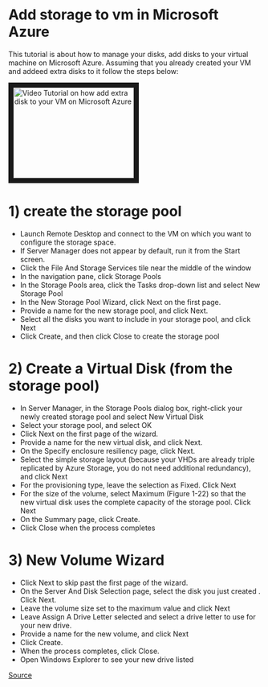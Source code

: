 # Add storage to vm in Microsoft Azure
This tutorial is about how to manage your disks, add disks to your virtual machine on Microsoft Azure.
Assuming that you already created your VM and addeed extra disks to it follow the steps below:

<a href="http://www.youtube.com/watch?feature=player_embedded&v=JyBUaBW_Zpo
" target="_blank"><img src="http://img.youtube.com/vi/JyBUaBW_Zpo/0.jpg" 
alt="Video Tutorial on how add extra disk to your VM on Microsoft Azure" width="240" height="180" border="10" /></a>

# 1) create the storage pool
- Launch Remote Desktop and connect to the VM on which you want to configure the storage space.
- If Server Manager does not appear by default, run it from the Start screen.
- Click the File And Storage Services tile near the middle of the window
- In the navigation pane, click Storage Pools
- In the Storage Pools area, click the Tasks drop-down list and select New Storage Pool
- In the New Storage Pool Wizard, click Next on the first page.
- Provide a name for the new storage pool, and click Next.
- Select all the disks you want to include in your storage pool, and click Next
- Click Create, and then click Close to create the storage pool

# 2) Create a Virtual Disk (from the storage pool)

- In Server Manager, in the Storage Pools dialog box, right-click your newly created storage pool and select New Virtual Disk
- Select your storage pool, and select OK
- Click Next on the first page of the wizard.
- Provide a name for the new virtual disk, and click Next.
- On the Specify enclosure resiliency page, click Next.
- Select the simple storage layout (because your VHDs are already triple replicated by Azure Storage, you do not need additional redundancy), and click Next
- For the provisioning type, leave the selection as Fixed. Click Next 
- For the size of the volume, select Maximum (Figure 1-22) so that the new virtual disk uses the complete capacity of the storage pool. Click Next
- On the Summary page, click Create.
- Click Close when the process completes

# 3) New Volume Wizard

- Click Next to skip past the first page of the wizard.
- On the Server And Disk Selection page, select the disk you just created . Click Next.
- Leave the volume size set to the maximum value and click Next
- Leave Assign A Drive Letter selected and select a drive letter to use for your new drive.
- Provide a name for the new volume, and click Next  
- Click Create.
- When the process completes, click Close.
- Open Windows Explorer to see your new drive listed

[Source](https://www.microsoftpressstore.com/store/exam-ref-70-532-developing-microsoft-azure-solutions-9781509304592)
